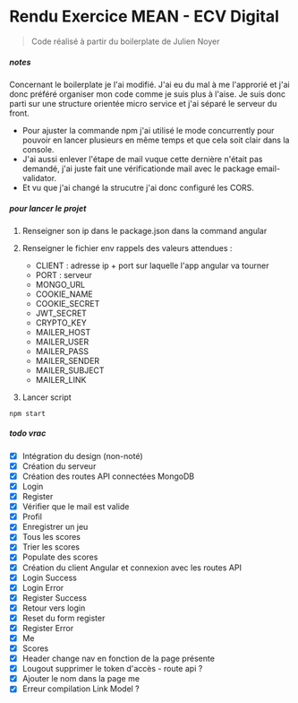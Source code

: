 # Rendu Exercice MEAN - ECV Digital


> Code réalisé à partir du boilerplate de Julien Noyer


##### notes

Concernant le boilerplate je l'ai modifié.
J'ai eu du mal à me l'approrié et j'ai donc préféré organiser mon code comme je suis plus à l'aise. 
Je suis donc parti sur une structure orientée micro service et j'ai séparé le serveur du front. 

- Pour ajuster la commande npm j'ai utilisé le mode concurrently pour pouvoir en lancer plusieurs en même temps et que cela soit clair dans la console.
- J'ai aussi enlever l'étape de mail vuque cette dernière n'était pas demandé, j'ai juste fait une vérificationde mail avec le package email-validator.
- Et vu que j'ai changé la strucutre j'ai donc configuré les CORS. 


##### pour lancer le projet


1. Renseigner son ip dans le package.json dans la command angular

2. Renseigner le fichier env rappels des valeurs attendues : 
    - CLIENT : adresse ip + port sur laquelle l'app angular va tourner
    - PORT : serveur 
    - MONGO_URL
    - COOKIE_NAME
    - COOKIE_SECRET
    - JWT_SECRET
    - CRYPTO_KEY
    - MAILER_HOST
    - MAILER_USER
    - MAILER_PASS
    - MAILER_SENDER
    - MAILER_SUBJECT
    - MAILER_LINK

3. Lancer script

```
npm start
```


##### todo vrac


- [x] Intégration du design (non-noté)
- [x] Création du serveur
- [x] Création des routes API connectées MongoDB
- [x] Login
- [x] Register
- [x] Vérifier que le mail est valide
- [x] Profil
- [x] Enregistrer un jeu
- [x] Tous les scores
- [x] Trier les scores
- [x] Populate des scores
- [x] Création du client Angular et connexion avec les routes API
- [x] Login Success
- [x] Login Error
- [x] Register Success
- [x] Retour vers login 
- [x] Reset du form register
- [x] Register Error
- [x] Me
- [x] Scores
- [x] Header change nav en fonction de la page présente
- [x] Lougout supprimer le token d'accès - route api ? 
- [x] Ajouter le nom dans la page me
- [x] Erreur compilation Link Model ? 